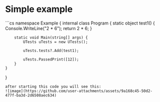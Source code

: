 <h1>Simple example</h1>
```cs
namespace Example {
    internal class Program {
        static object test1() {
            Console.WriteLine("2 * 6");
            return 2 * 6;
        }

        static void Main(string[] args) {
            UTests uTests = new UTests();

            uTests.tests?.Add(test1);

            uTests.PassedPrint([12]);
        }
    }
}

```
after starting this code you will see this:
![image](https://github.com/user-attachments/assets/9a168c45-50d2-477f-ba3d-2d6508aec634)

